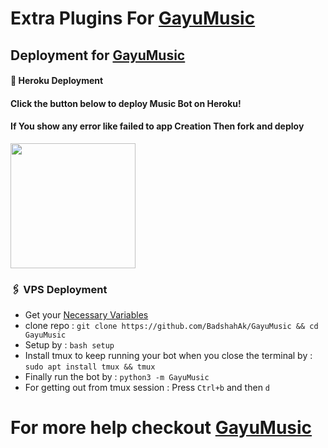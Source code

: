 # Extra Plugins For [GayuMusic](https://github.com/BadshahAk/GayuMusic)


## Deployment for [GayuMusic](https://github.com/BadshahAk/GayuMusic)

#### 🚀 Heroku Deployment

<h4>Click the button below to deploy Music Bot on Heroku!</h4>    
<h4>If You show any error like failed to app Creation Then fork and deploy </h4>
<a href="https://dashboard.heroku.com/new?template=https://github.com/BadshahAk/GayuMusic"><img src="https://img.shields.io/badge/Deploy%20To%20Heroku-teal?style=for-the-badge&logo=heroku" width="200""/></a>


### 🖇 VPS Deployment
- Get your [Necessary Variables](https://github.com/TheChampu/ChampuMusic/blob/master/sample.env)
- clone repo : `git clone https://github.com/BadshahAk/GayuMusic && cd GayuMusic`
- Setup by : `bash setup`
- Install tmux to keep running your bot when you close the terminal by :
`sudo apt install tmux && tmux`
- Finally run the bot by :
`python3 -m GayuMusic`
- For getting out from tmux session : Press `Ctrl+b` and then `d`<br>


# For more help checkout [GayuMusic](https://github.com/BadshahAk/GayuMusic)
